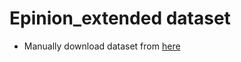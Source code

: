 # Epinion_extended dataset

- Manually download dataset from [here](http://www.trustlet.org/epinions.html)
